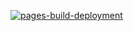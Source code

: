 [![pages-build-deployment](https://github.com/MaxxusX/maxxusx.github.io/actions/workflows/pages/pages-build-deployment/badge.svg?branch=main)](https://github.com/MaxxusX/maxxusx.github.io/actions/workflows/pages/pages-build-deployment)
